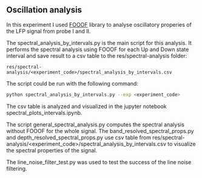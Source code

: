 ## Oscillation analysis
In this experiment I used [FOOOF](https://fooof-tools.github.io/fooof/auto_tutorials/index.html) library to analyse oscillatory properies of the LFP signal from probe I and II. 

The spectral_analysis_by_intervals.py is the main script for this analysis. It performs the spectral analysis using FOOOF for each Up and Down state interval and save result to a csv table to the res/spectral-analysis folder:
    
```
res/spectral-analysis/<experiment_code>/spectral_analysis_by_intervals.csv
```

The script could be run with the following command:

```bash
python spectral_analysis_by_intervals.py --exp <experiment_code>
```

The csv table is analyzed and visualized in the jupyter notebook spectral_plots_intervals.ipynb. 

The script general_spectral_analysis.py computes the spectral analysis without FOOOF for the whole signal. The band_resolved_spectral_props.py and depth_resolved_spectral_props.py use csv table from res/spectral-analysis/<experiment_code>/spectral_analysis_by_intervals.csv to visualize the spectral properties of the signal. 

The line_noise_filter_test.py was used to test the success of the line noise filtering.